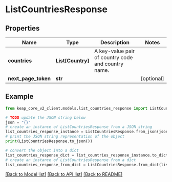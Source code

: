 # ListCountriesResponse


## Properties

Name | Type | Description | Notes
------------ | ------------- | ------------- | -------------
**countries** | [**List[Country]**](Country.md) | A key-value pair of country code and country name. | 
**next_page_token** | **str** |  | [optional] 

## Example

```python
from keap_core_v2_client.models.list_countries_response import ListCountriesResponse

# TODO update the JSON string below
json = "{}"
# create an instance of ListCountriesResponse from a JSON string
list_countries_response_instance = ListCountriesResponse.from_json(json)
# print the JSON string representation of the object
print(ListCountriesResponse.to_json())

# convert the object into a dict
list_countries_response_dict = list_countries_response_instance.to_dict()
# create an instance of ListCountriesResponse from a dict
list_countries_response_from_dict = ListCountriesResponse.from_dict(list_countries_response_dict)
```
[[Back to Model list]](../README.md#documentation-for-models) [[Back to API list]](../README.md#documentation-for-api-endpoints) [[Back to README]](../README.md)



